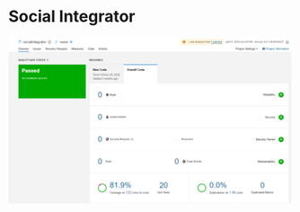 # Social Integrator


![alt text](https://github.com/aruna470/SocialIntegrator/blob/master/sonar.png?raw=true)

